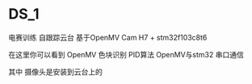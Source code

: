 # DS_1
 电赛训练 自跟踪云台 基于OpenMV Cam H7 + stm32f103c8t6

在这里你可以看到
OpenMV 色块识别
PID算法
OpenMV与stm32 串口通信

其中 摄像头是安装到云台上的
